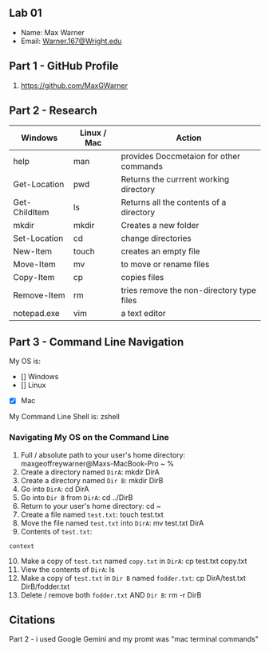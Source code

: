 ## Lab 01

- Name: Max Warner 
- Email: Warner.167@Wright.edu

## Part 1 - GitHub Profile

1. https://github.com/MaxGWarner

## Part 2 - Research

| Windows | Linux / Mac | Action |
| ---     | ---         | ---    |
| help    | man         |    provides Doccmetaion for other commands   |
| Get-Location | pwd    |    Returns the currrent working directory   |
| Get-ChildItem | ls    |      Returns all the contents of a directory  |
| mkdir   | mkdir       |     Creates a new folder   |
| Set-Location | cd     |     change directories    |
| New-Item | touch      |  creates an empty file   |
| Move-Item | mv        |     to move or rename files   |
| Copy-Item | cp        |    copies files     |
| Remove-Item | rm      | tries remove the non-directory type files |
| notepad.exe | vim     |  a text editor    |

## Part 3 - Command Line Navigation

My OS is:
- [] Windows
- [] Linux
- [X] Mac

My Command Line Shell is: zshell

### Navigating My OS on the Command Line

1. Full / absolute path to your user's home directory: maxgeoffreywarner@Maxs-MacBook-Pro ~ % 
2. Create a directory named `DirA`: mkdir DirA
3. Create a directory named `Dir B`: mkdir DirB
4. Go into `DirA`: cd DirA
5. Go into `Dir B` from `DirA`:  cd ../DirB
6. Return to your user's home directory: cd ~
7. Create a file named `test.txt`:  touch test.txt
8. Move the file named `test.txt` into `DirA`: mv test.txt DirA 
9. Contents of `test.txt`:
```
context
```
10. Make a copy of `test.txt` named `copy.txt` in `DirA`: cp test.txt copy.txt
11. View the contents of `DirA`: ls
12. Make a copy of `test.txt` in `Dir B` named `fodder.txt`:  cp DirA/test.txt DirB/fodder.txt
13. Delete / remove both `fodder.txt` AND `Dir B`: rm -r DirB

## Citations

Part 2 - i used Google Gemini and my promt was "mac terminal commands"

